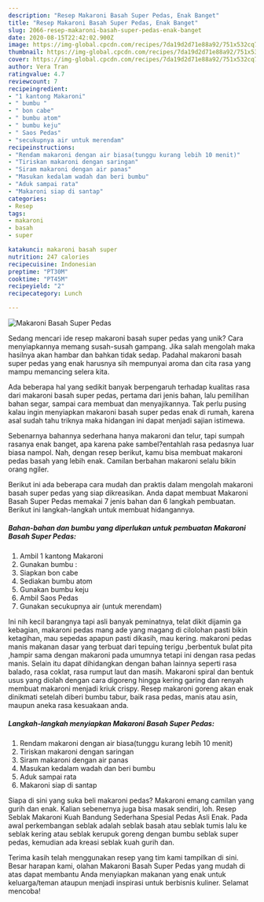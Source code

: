 ```yaml
---
description: "Resep Makaroni Basah Super Pedas, Enak Banget"
title: "Resep Makaroni Basah Super Pedas, Enak Banget"
slug: 2066-resep-makaroni-basah-super-pedas-enak-banget
date: 2020-08-15T22:42:02.900Z
image: https://img-global.cpcdn.com/recipes/7da19d2d71e88a92/751x532cq70/makaroni-basah-super-pedas-foto-resep-utama.jpg
thumbnail: https://img-global.cpcdn.com/recipes/7da19d2d71e88a92/751x532cq70/makaroni-basah-super-pedas-foto-resep-utama.jpg
cover: https://img-global.cpcdn.com/recipes/7da19d2d71e88a92/751x532cq70/makaroni-basah-super-pedas-foto-resep-utama.jpg
author: Vera Tran
ratingvalue: 4.7
reviewcount: 7
recipeingredient:
- "1 kantong Makaroni"
- " bumbu "
- " bon cabe"
- " bumbu atom"
- " bumbu keju"
- " Saos Pedas"
- "secukupnya air untuk merendam"
recipeinstructions:
- "Rendam makaroni dengan air biasa(tunggu kurang lebih 10 menit)"
- "Tiriskan makaroni dengan saringan"
- "Siram makaroni dengan air panas"
- "Masukan kedalam wadah dan beri bumbu"
- "Aduk sampai rata"
- "Makaroni siap di santap"
categories:
- Resep
tags:
- makaroni
- basah
- super

katakunci: makaroni basah super 
nutrition: 247 calories
recipecuisine: Indonesian
preptime: "PT30M"
cooktime: "PT45M"
recipeyield: "2"
recipecategory: Lunch

---
```



![Makaroni Basah Super Pedas](https://img-global.cpcdn.com/recipes/7da19d2d71e88a92/751x532cq70/makaroni-basah-super-pedas-foto-resep-utama.jpg)

Sedang mencari ide resep makaroni basah super pedas yang unik? Cara menyiapkannya memang susah-susah gampang. Jika salah mengolah maka hasilnya akan hambar dan bahkan tidak sedap. Padahal makaroni basah super pedas yang enak harusnya sih mempunyai aroma dan cita rasa yang mampu memancing selera kita.

Ada beberapa hal yang sedikit banyak berpengaruh terhadap kualitas rasa dari makaroni basah super pedas, pertama dari jenis bahan, lalu pemilihan bahan segar, sampai cara membuat dan menyajikannya. Tak perlu pusing kalau ingin menyiapkan makaroni basah super pedas enak di rumah, karena asal sudah tahu triknya maka hidangan ini dapat menjadi sajian istimewa.

Sebenarnya bahannya sederhana hanya makaroni dan telur, tapi sumpah rasanya enak banget, apa karena pake sambel?entahlah rasa pedasnya luar biasa nampol. Nah, dengan resep berikut, kamu bisa membuat makaroni pedas basah yang lebih enak. Camilan berbahan makaroni selalu bikin orang ngiler.


Berikut ini ada beberapa cara mudah dan praktis dalam mengolah makaroni basah super pedas yang siap dikreasikan. Anda dapat membuat Makaroni Basah Super Pedas memakai 7 jenis bahan dan 6 langkah pembuatan. Berikut ini langkah-langkah untuk membuat hidangannya.

<!--inarticleads1-->

##### Bahan-bahan dan bumbu yang diperlukan untuk pembuatan Makaroni Basah Super Pedas:

1. Ambil 1 kantong Makaroni
1. Gunakan  bumbu :
1. Siapkan  bon cabe
1. Sediakan  bumbu atom
1. Gunakan  bumbu keju
1. Ambil  Saos Pedas
1. Gunakan secukupnya air (untuk merendam)


Ini nih kecil barangnya tapi asli banyak peminatnya, telat dikit dijamin ga kebagian, makaroni pedas mang ade yang magang di cilolohan pasti bikin ketagihan, mau sepedas apapun pasti dikasih, mau kering. makaroni pedas manis makanan dasar yang terbuat dari tepuing terigu ,berbentuk bulat pita ,hampir sama dengan makaroni pada umumnya tetapi ini dengan rasa pedas manis. Selain itu dapat dihidangkan dengan bahan lainnya seperti rasa balado, rasa coklat, rasa rumput laut dan masih. Makaroni spiral dan bentuk usus yang diolah dengan cara digoreng hingga kering garing dan renyah membuat makaroni menjadi kriuk crispy. Resep makaroni goreng akan enak dinikmati setelah diberi bumbu tabur, baik rasa pedas, manis atau asin, maupun aneka rasa kesuakaan anda. 

<!--inarticleads2-->

##### Langkah-langkah menyiapkan Makaroni Basah Super Pedas:

1. Rendam makaroni dengan air biasa(tunggu kurang lebih 10 menit)
1. Tiriskan makaroni dengan saringan
1. Siram makaroni dengan air panas
1. Masukan kedalam wadah dan beri bumbu
1. Aduk sampai rata
1. Makaroni siap di santap


Siapa di sini yang suka beli makaroni pedas? Makaroni emang camilan yang gurih dan enak. Kalian sebenernya juga bisa masak sendiri, loh. Resep Seblak Makaroni Kuah Bandung Sederhana Spesial Pedas Asli Enak. Pada awal perkembangan seblak adalah seblak basah atau seblak tumis lalu ke seblak kering atau seblak kerupuk goreng dengan bumbu seblak super pedas, kemudian ada kreasi seblak kuah gurih dan. 

Terima kasih telah menggunakan resep yang tim kami tampilkan di sini. Besar harapan kami, olahan Makaroni Basah Super Pedas yang mudah di atas dapat membantu Anda menyiapkan makanan yang enak untuk keluarga/teman ataupun menjadi inspirasi untuk berbisnis kuliner. Selamat mencoba!

